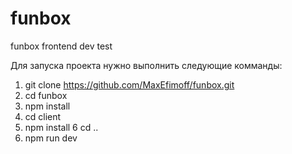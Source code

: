 # funbox
funbox frontend dev test

Для запуска проекта нужно выполнить следующие комманды:

1. git clone https://github.com/MaxEfimoff/funbox.git
2. cd funbox
3. npm install
4. cd client
5. npm install
6 cd ..
7. npm run dev
